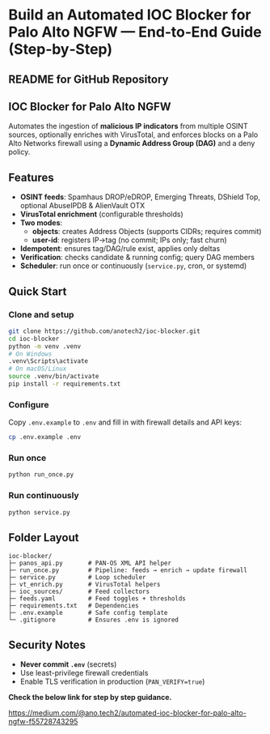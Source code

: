 # Build an Automated IOC Blocker for Palo Alto NGFW — End‑to‑End Guide (Step‑by‑Step)

## README for GitHub Repository


## **IOC Blocker for Palo Alto NGFW**

Automates the ingestion of **malicious IP indicators** from multiple OSINT sources, optionally enriches with VirusTotal, and enforces blocks on a Palo Alto Networks firewall using a **Dynamic Address Group (DAG)** and a deny policy.

## Features
- **OSINT feeds**: Spamhaus DROP/eDROP, Emerging Threats, DShield Top, optional AbuseIPDB & AlienVault OTX
- **VirusTotal enrichment** (configurable thresholds)
- **Two modes**:
  - **objects**: creates Address Objects (supports CIDRs; requires commit)
  - **user-id**: registers IP→tag (no commit; IPs only; fast churn)
- **Idempotent**: ensures tag/DAG/rule exist, applies only deltas
- **Verification**: checks candidate & running config; query DAG members
- **Scheduler**: run once or continuously (`service.py`, cron, or systemd)

## Quick Start

### Clone and setup
```bash
git clone https://github.com/anotech2/ioc-blocker.git
cd ioc-blocker
python -m venv .venv
# On Windows
.venv\Scripts\activate
# On macOS/Linux
source .venv/bin/activate
pip install -r requirements.txt
````

### Configure

Copy `.env.example` to `.env` and fill in with firewall details and API keys:

```bash
cp .env.example .env
```

### Run once

```bash
python run_once.py
```

### Run continuously

```bash
python service.py
```

## Folder Layout

```
ioc-blocker/
├─ panos_api.py       # PAN-OS XML API helper
├─ run_once.py        # Pipeline: feeds → enrich → update firewall
├─ service.py         # Loop scheduler
├─ vt_enrich.py       # VirusTotal helpers
├─ ioc_sources/       # Feed collectors
├─ feeds.yaml         # Feed toggles + thresholds
├─ requirements.txt   # Dependencies
├─ .env.example       # Safe config template
└─ .gitignore         # Ensures .env is ignored
```

## Security Notes

* **Never commit `.env`** (secrets)
* Use least-privilege firewall credentials
* Enable TLS verification in production (`PAN_VERIFY=true`)

**Check the below link for step by step guidance.**

https://medium.com/@ano.tech2/automated-ioc-blocker-for-palo-alto-ngfw-f55728743295

